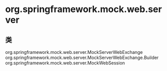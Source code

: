 # org.springframework.mock.web.server

## 类

org.springframework.mock.web.server.MockServerWebExchange
org.springframework.mock.web.server.MockServerWebExchange.Builder
org.springframework.mock.web.server.MockWebSession




